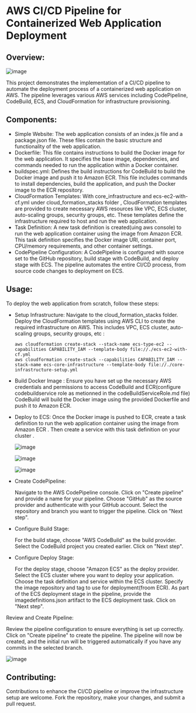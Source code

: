 # AWS CI/CD Pipeline for Containerized Web Application Deployment
## Overview:

![image](https://github.com/firassaada/AWS-CI-CD-Pipeline-for-Containerized-Web-Application-Deployment/assets/94303698/f0020ca8-8695-4481-89ff-6a8ec9aeddfa)

This project demonstrates the implementation of a CI/CD pipeline to automate the deployment process of a containerized web application on AWS. The pipeline leverages various AWS services including CodePipeline, CodeBuild, ECS, and CloudFormation for infrastructure provisioning.
## Components:

- Simple Website: 
The web application consists of an index.js file and a package.json file. These files contain the basic structure and functionality of the web application.
- Dockerfile:
This file contains instructions to build the Docker image for the web application. It specifies the base image, dependencies, and commands needed to run the application within a Docker container.
- buildspec.yml:
Defines the build instructions for CodeBuild to build the Docker image and push it to Amazon ECR. This file includes commands to install dependencies, build the application, and push the Docker image to the ECR repository.
- CloudFormation Templates: With core_infrastructure and ecs-ec2-with-cf.yml under cloud_formation_stacks folder ,  CloudFormation templates are provided to create necessary AWS resources like VPC, ECS cluster, auto-scaling groups, security groups, etc. These templates define the infrastructure required to host and run the web application.
- Task Definition:
A new task definition is created(uing aws console) to run the web application container using the image from Amazon ECR. This task definition    specifies the Docker image URI, container port, CPU/memory requirements, and other container settings.
- CodePipeline Configuration:
A CodePipeline is configured with source set to the GitHub repository, build stage with CodeBuild, and deploy stage with ECS. The pipeline automates the entire CI/CD process, from source code changes to deployment on ECS.

## Usage:

To deploy the web application from scratch, follow these steps:

- Setup Infrastructure:
        Navigate to the cloud_formation_stacks folder.
        Deploy the CloudFormation templates using  AWS CLI to create the required infrastructure on AWS. This includes VPC, ECS cluster, auto-scaling groups, security         groups, etc :

      aws cloudformation create-stack --stack-name ecs-type-ec2 --capabilities CAPABILITY_IAM --template-body file://./ecs-ec2-with-cf.yml
      aws cloudformation create-stack --capabilities CAPABILITY_IAM --stack-name ecs-core-infrastructure --template-body file://./core-infrastructure-setup.yml
    
- Build Docker Image :
        Ensure you have set up the necessary AWS credentials and permissions to access CodeBuild and ECR(configure codebuildservice role as metionned in the
        codeBuildServiceRole.md file)
        CodeBuild will build the Docker image using the provided Dockerfile and push it to Amazon ECR.

- Deploy to ECS:
        Once the Docker image is pushed to ECR, create a task definition to run the web application container using the image from Amazon ECR .
        Then create a service with this task definition on your cluster .
  
  ![image](https://github.com/firassaada/AWS-CI-CD-Pipeline-for-Containerized-Web-Application-Deployment/assets/94303698/b36f825c-80f1-4156-86b3-89c0b3b845f5)

  ![image](https://github.com/firassaada/AWS-CI-CD-Pipeline-for-Containerized-Web-Application-Deployment/assets/94303698/6eaf108d-8d2f-45e3-a619-ad683e3d8bd3)

  ![image](https://github.com/firassaada/AWS-CI-CD-Pipeline-for-Containerized-Web-Application-Deployment/assets/94303698/06dbc742-eec2-4799-8270-40b9307f4b91)

- Create CodePipeline:

    Navigate to the AWS CodePipeline console.
    Click on "Create pipeline" and provide a name for your pipeline.
    Choose "GitHub" as the source provider and authenticate with your GitHub account.
    Select the repository and branch you want to trigger the pipeline.
    Click on "Next step".

- Configure Build Stage:

    For the build stage, choose "AWS CodeBuild" as the build provider.
    Select the CodeBuild project you created earlier.
    Click on "Next step".

- Configure Deploy Stage:

    For the deploy stage, choose "Amazon ECS" as the deploy provider.
    Select the ECS cluster where you want to deploy your application.
    Choose the task definition and service within the ECS cluster.
    Specify the image repository and tag to use for deployment(froom ECR).
    As part of the ECS deployment stage in the pipeline, provide the imagedefinitions.json artifact to the ECS deployment task.
    Click on "Next step".

Review and Create Pipeline:

  Review the pipeline configuration to ensure everything is set up correctly.
  Click on "Create pipeline" to create the pipeline.
  The pipeline will now be created, and the initial run will be triggered automatically if you have any commits in the selected branch.

![image](https://github.com/firassaada/AWS-CI-CD-Pipeline-for-Containerized-Web-Application-Deployment/assets/94303698/96de92a1-f429-4e51-947b-ca4c4582bb9b)

## Contributing:

Contributions to enhance the CI/CD pipeline or improve the infrastructure setup are welcome. Fork the repository, make your changes, and submit a pull request.

